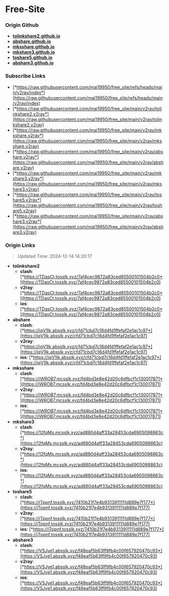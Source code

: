 # Free-Site

### Origin Github

- [**tolinkshare2.github.io**](https://github.com/tolinkshare2/tolinkshare2.github.io)
- [**abshare.github.io**](https://github.com/abshare/abshare.github.io)
- [**mksshare.github.io**](https://github.com/mksshare/mksshare.github.io)
- [**mkshare3.github.io**](https://github.com/mkshare3/mkshare3.github.io)
- [**toshare5.github.io**](https://github.com/toshare5/toshare5.github.io)
- [**abshare3.github.io**](https://github.com/abshare3/abshare3.github.io)

### Subscribe Links

- [*https://raw.githubusercontent.com/mai19950/free_site/refs/heads/main/v2ray/index*](https://raw.githubusercontent.com/mai19950/free_site/refs/heads/main/v2ray/index)
- [*https://raw.githubusercontent.com/mai19950/free_site/main/v2ray/tolinkshare2.v2ray*](https://raw.githubusercontent.com/mai19950/free_site/main/v2ray/tolinkshare2.v2ray)
- [*https://raw.githubusercontent.com/mai19950/free_site/main/v2ray/mksshare.v2ray*](https://raw.githubusercontent.com/mai19950/free_site/main/v2ray/mksshare.v2ray)
- [*https://raw.githubusercontent.com/mai19950/free_site/main/v2ray/abshare.v2ray*](https://raw.githubusercontent.com/mai19950/free_site/main/v2ray/abshare.v2ray)
- [*https://raw.githubusercontent.com/mai19950/free_site/main/v2ray/mkshare3.v2ray*](https://raw.githubusercontent.com/mai19950/free_site/main/v2ray/mkshare3.v2ray)
- [*https://raw.githubusercontent.com/mai19950/free_site/main/v2ray/toshare5.v2ray*](https://raw.githubusercontent.com/mai19950/free_site/main/v2ray/toshare5.v2ray)
- [*https://raw.githubusercontent.com/mai19950/free_site/main/v2ray/abshare3.v2ray*](https://raw.githubusercontent.com/mai19950/free_site/main/v2ray/abshare3.v2ray)

### Origin Links

> Updated Time: 2024-12-14 14:20:17

- **tolinkshare2**
  - **clash**: [*https://TDasCt.tosslk.xyz/7af4cec9872a83ced85500101504b2c0*](https://TDasCt.tosslk.xyz/7af4cec9872a83ced85500101504b2c0)
  - **v2ray**: [*https://TDasCt.tosslk.xyz/7af4cec9872a83ced85500101504b2c0*](https://TDasCt.tosslk.xyz/7af4cec9872a83ced85500101504b2c0)
  - **ios**: [*https://TDasCt.tosslk.xyz/7af4cec9872a83ced85500101504b2c0*](https://TDasCt.tosslk.xyz/7af4cec9872a83ced85500101504b2c0)
- **abshare**
  - **clash**: [*https://iqV1Ik.absslk.xyz/cfd71cbd7c16d4fd1ffefaf2e1ac1c97*](https://iqV1Ik.absslk.xyz/cfd71cbd7c16d4fd1ffefaf2e1ac1c97)
  - **v2ray**: [*https://iqV1Ik.absslk.xyz/cfd71cbd7c16d4fd1ffefaf2e1ac1c97*](https://iqV1Ik.absslk.xyz/cfd71cbd7c16d4fd1ffefaf2e1ac1c97)
  - **ios**: [*https://iqV1Ik.absslk.xyz/cfd71cbd7c16d4fd1ffefaf2e1ac1c97*](https://iqV1Ik.absslk.xyz/cfd71cbd7c16d4fd1ffefaf2e1ac1c97)
- **mksshare**
  - **clash**: [*https://iWROB7.mcsslk.xyz/fd4bd3e8e42d20c6dfbcf1c130017871*](https://iWROB7.mcsslk.xyz/fd4bd3e8e42d20c6dfbcf1c130017871)
  - **v2ray**: [*https://iWROB7.mcsslk.xyz/fd4bd3e8e42d20c6dfbcf1c130017871*](https://iWROB7.mcsslk.xyz/fd4bd3e8e42d20c6dfbcf1c130017871)
  - **ios**: [*https://iWROB7.mcsslk.xyz/fd4bd3e8e42d20c6dfbcf1c130017871*](https://iWROB7.mcsslk.xyz/fd4bd3e8e42d20c6dfbcf1c130017871)
- **mkshare3**
  - **clash**: [*https://12fqMs.mcsslk.xyz/ad880d4aff33a28453cda6905098863c*](https://12fqMs.mcsslk.xyz/ad880d4aff33a28453cda6905098863c)
  - **v2ray**: [*https://12fqMs.mcsslk.xyz/ad880d4aff33a28453cda6905098863c*](https://12fqMs.mcsslk.xyz/ad880d4aff33a28453cda6905098863c)
  - **ios**: [*https://12fqMs.mcsslk.xyz/ad880d4aff33a28453cda6905098863c*](https://12fqMs.mcsslk.xyz/ad880d4aff33a28453cda6905098863c)
- **toshare5**
  - **clash**: [*https://iTppnf.tosslk.xyz/7410b21f7e4b9313911111d889e7f177*](https://iTppnf.tosslk.xyz/7410b21f7e4b9313911111d889e7f177)
  - **v2ray**: [*https://iTppnf.tosslk.xyz/7410b21f7e4b9313911111d889e7f177*](https://iTppnf.tosslk.xyz/7410b21f7e4b9313911111d889e7f177)
  - **ios**: [*https://iTppnf.tosslk.xyz/7410b21f7e4b9313911111d889e7f177*](https://iTppnf.tosslk.xyz/7410b21f7e4b9313911111d889e7f177)
- **abshare3**
  - **clash**: [*https://VSJye1.absslk.xyz/f48eaf5b63ff9fb4c00f657920470c93*](https://VSJye1.absslk.xyz/f48eaf5b63ff9fb4c00f657920470c93)
  - **v2ray**: [*https://VSJye1.absslk.xyz/f48eaf5b63ff9fb4c00f657920470c93*](https://VSJye1.absslk.xyz/f48eaf5b63ff9fb4c00f657920470c93)
  - **ios**: [*https://VSJye1.absslk.xyz/f48eaf5b63ff9fb4c00f657920470c93*](https://VSJye1.absslk.xyz/f48eaf5b63ff9fb4c00f657920470c93)
